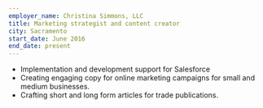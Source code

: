 ```yaml
---
employer_name: Christina Simmons, LLC
title: Marketing strategist and content creator
city: Sacramento 
start_date: June 2016
end_date: present
---
```


- Implementation and development support for Salesforce
- Creating engaging copy for online marketing campaigns for small and medium businesses.
- Crafting short and long form articles for trade publications.
